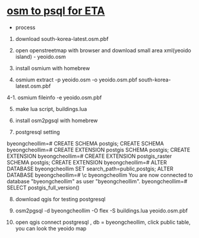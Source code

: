 # [osm to psql for ETA](https://osm2pgsql.org/examples/buildings)

* process

1. download south-korea-latest.osm.pbf

2. open openstreetmap with browser and download small area xml(yeoido island) - yeoido.osm

3. install osmium with homebrew

4. osmium extract -p yeoido.osm -o yeoido.osm.pbf south-korea-latest.osm.pbf

4-1.  osmium fileinfo -e yeoido.osm.pbf

5. make lua script, buildings.lua

6. install osm2pgsql with homebrew

7. postgresql setting

byeongcheollim=# CREATE SCHEMA postgis;
CREATE SCHEMA
byeongcheollim=# CREATE EXTENSION postgis SCHEMA postgis;
CREATE EXTENSION
byeongcheollim=# CREATE EXTENSION postgis_raster SCHEMA postgis;
CREATE EXTENSION
byeongcheollim=# ALTER DATABASE byeongcheollim SET search_path=public,postgis;
ALTER DATABASE
byeongcheollim=# \c byeongcheollim
You are now connected to database "byeongcheollim" as user "byeongcheollim".
byeongcheollim=# SELECT postgis_full_version()

8. download qgis for testing postgresql

9. osm2pgsql -d byeongcheollim -O flex -S buildings.lua yeoido.osm.pbf

10. open qgis connect postgresql , db = byeongcheollim, click public table, you can look the yeoido map

